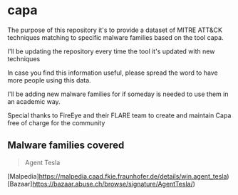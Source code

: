 # capa

The purpose of this repository it's to provide a dataset of MITRE ATT&CK techniques matching to specific malware families based on the tool capa.

I'll be updating the repository every time the tool it's updated with new techniques 

In case you find this information useful, please spread the word to have more people using this data.

I'll be adding new malware families for if someday is needed to use them in an academic way.

Special thanks to FireEye and their FLARE team to create and maintain Capa free of charge for the community

## Malware families covered

> Agent Tesla

[Malpedia]https://malpedia.caad.fkie.fraunhofer.de/details/win.agent_tesla)
[Bazaar]https://bazaar.abuse.ch/browse/signature/AgentTesla/)




